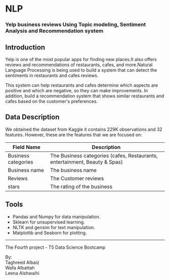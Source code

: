 # NLP

### Yelp business reviews Using Topic modeling, Sentiment Analysis and Recommendation system
 

## Introduction

Yelp is one of the most popular apps for finding new places.It also offers reviews and recommendations of restaurants, cafes, and more.Natural Language Processing is being used to build a system that can detect the sentiments in restaurants and cafes reviews.

This system can help restaurants and cafes determine which aspects are positive and which are negative, so they can make improvements. In addition, build a recommendation system that shows similar restaurants and cafes based on the customer's preferences.

## Data Description
We obtained the dataset from Kaggle it contains 229K observations and 32 features.
However, these are the features that we are focused on:

| Field Name                      | Description                                                                     |
|---------------------------------|---------------------------------------------------------------------------------|
| Business categories             | The Business categories (cafes, Restaurants, entertainment, Beauty & Spas)      |
| Business name                   | The business name                                                               |
| Reviews                         | The Customer reviews                                                            |
| stars                           | The rating of the business                                                      |

## Tools
- Pandas and Numpy for data manipulation.
- Sklearn for unsupervised learning.
- NLTK and gensim for text manipulation.
- Matplotlib and Seaborn for plotting.

--------------------------------------------------------------------------------
The Fourth project - T5 Data Science Bootcamp

By:<br />
Taghreed Albaiz<br />
Wafa Albattah<br />
Leena Alshwaihi<br />
